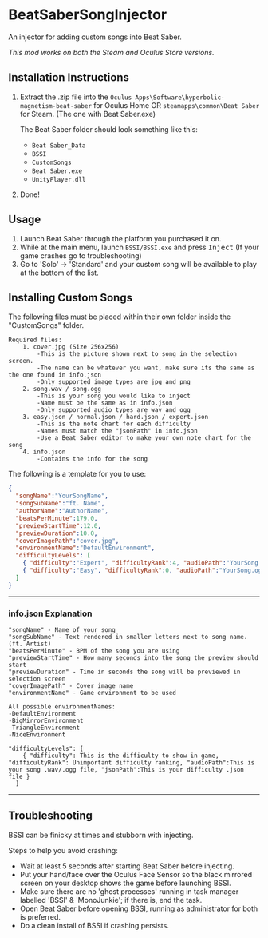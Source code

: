 # BeatSaberSongInjector
An injector for adding custom songs into Beat Saber.

*This mod works on both the Steam and Oculus Store versions.*

## Installation Instructions
 1. Extract the .zip file into the `Oculus Apps\Software\hyperbolic-magnetism-beat-saber` for Oculus Home OR `steamapps\common\Beat Saber` for Steam. (The one with Beat Saber.exe)
  
    The Beat Saber folder should look something like this:
    * `Beat Saber_Data`
    * `BSSI`
    * `CustomSongs`
    * `Beat Saber.exe`
    * `UnityPlayer.dll`
 2. Done!

## Usage
 1. Launch Beat Saber through the platform you purchased it on.
 2. While at the main menu, launch `BSSI/BSSI.exe` and press <kbd>Inject</kbd> (If your game crashes go to troubleshooting)	
 3. Go to 'Solo' -> 'Standard' and your custom song will be available to play at the bottom of the list.	


## Installing Custom Songs
The following files must be placed within their own folder inside the "CustomSongs" folder.

    Required files:
		1. cover.jpg (Size 256x256)
			-This is the picture shown next to song in the selection screen.
			-The name can be whatever you want, make sure its the same as the one found in info.json
			-Only supported image types are jpg and png
		2. song.wav / song.ogg
			-This is your song you would like to inject
			-Name must be the same as in info.json
			-Only supported audio types are wav and ogg
		3. easy.json / normal.json / hard.json / expert.json
			-This is the note chart for each difficulty
			-Names must match the "jsonPath" in info.json
			-Use a Beat Saber editor to make your own note chart for the song
		4. info.json
			-Contains the info for the song

The following is a template for you to use:
```json
{
  "songName":"YourSongName",
  "songSubName":"ft. Name",
  "authorName":"AuthorName",
  "beatsPerMinute":179.0, 
  "previewStartTime":12.0,
  "previewDuration":10.0,
  "coverImagePath":"cover.jpg",
  "environmentName":"DefaultEnvironment",
  "difficultyLevels": [
	{ "difficulty":"Expert", "difficultyRank":4, "audioPath":"YourSong.wav", "jsonPath":"expert.json" },
	{ "difficulty":"Easy", "difficultyRank":0, "audioPath":"YourSong.ogg", "jsonPath":"easy.json" }
  ]
}
```
___

### info.json Explanation
```
"songName" - Name of your song
"songSubName" - Text rendered in smaller letters next to song name. (ft. Artist)
"beatsPerMinute" - BPM of the song you are using
"previewStartTime" - How many seconds into the song the preview should start
"previewDuration" - Time in seconds the song will be previewed in selection screen
"coverImagePath" - Cover image name
"environmentName" - Game environment to be used

All possible environmentNames:
-DefaultEnvironment
-BigMirrorEnvironment
-TriangleEnvironment
-NiceEnvironment

"difficultyLevels": [
	{ "difficulty": This is the difficulty to show in game, "difficultyRank": Unimportant difficulty ranking, "audioPath":This is your song .wav/.ogg file, "jsonPath":This is your difficulty .json file }
  ]
```
___

## Troubleshooting
BSSI can be finicky at times and stubborn with injecting.

Steps to help you avoid crashing:
 * Wait at least 5 seconds after starting Beat Saber before injecting.
 * Put your hand/face over the Oculus Face Sensor so the black mirrored screen on your desktop shows the game before launching BSSI.
 * Make sure there are no 'ghost processes' running in task manager labelled 'BSSI' & 'MonoJunkie'; if there is, end the task.
 * Open Beat Saber before opening BSSI, running as administrator for both is preferred.
 * Do a clean install of BSSI if crashing persists.
